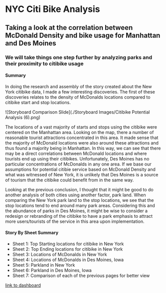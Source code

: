 # NYC Citi Bike Analysis
##  Taking a look at the correlation between McDonald Density and bike usage for Manhattan and Des Moines
### We will take things one step further by analyzing parks and their proximity to citibike usage

#### Summary
In doing the research and assembly of the story created about the New York citibike data, I made a few interesting discoveries. 
The first of these discoveries relates to the density of McDonalds locations compared to citibike start and stop locations. 

![Storyboard Comparison Slide](./Storyboard Images/Citibike Potential Analysis (6).png) 

The locations of a vast majority of starts and stops using the citibike were centered on the Manhattan area. Looking on the map, 
there a number of reasonable tourist attractions concentrated in this area. It made sense that the majority of McDonald locations 
were also around these attractions and thus found a majority being in Manhattan. In this way, we can see that there may be a direct
correlations between McDonald locations and where tourists end up using their citibikes. Unfortunately, Des Moines has no particular 
concentrations of McDonalds in any one area. If we base our assumptions for potential citibie service based on McDonald Density and 
what was witnessed of New York, it is unlikely that Des Moines is a source of tourism that the citibike could benefit from in the same way. 

Looking at the previous conclusion, I thought that it might be good to do another analysis of both cities using another factor, park land. 
When comparing the New York park land to the stop locations, we see that the stop locations tend to end around many park areas. Considering 
this and the abundance of parks in Des Moines, it might be wise to consider a redesign or rebranding of the citibike to have a park emphasis 
to attract more users/tourists of the service in this area upon implementation. 

#### Story By Sheet Summary
- Sheet 1: Top Starting locations for citibike in New York 
- Sheet 2: Top Ending locations for citibike in New York
- Sheet 3: Locations of McDonalds in New York
- Sheet 4: Locations of McDonalds in Des Moines, Iowa
- Sheet 5: Parkland in New York 
- Sheet 6: Parkland in Des Moines, Iowa
- Sheet 7: Comparison of each of the previous pages for better view

[link to dashboard](https://public.tableau.com/profile/nicholas.lambert#!/vizhome/tbchallengech14/CitibikePotentialAnalysis?publish=yes "Link to dashboard")
